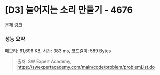 # [D3] 늘어지는 소리 만들기 - 4676 

[문제 링크](https://swexpertacademy.com/main/code/problem/problemDetail.do?contestProbId=AWRKWITqfvIDFAV8) 

### 성능 요약

메모리: 61,696 KB, 시간: 383 ms, 코드길이: 589 Bytes



> 출처: SW Expert Academy, https://swexpertacademy.com/main/code/problem/problemList.do